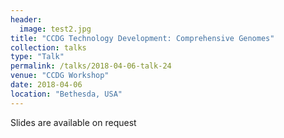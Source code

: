 ```yaml
---
header:
  image: test2.jpg
title: "CCDG Technology Development: Comprehensive Genomes"
collection: talks
type: "Talk"
permalink: /talks/2018-04-06-talk-24
venue: "CCDG Workshop"
date: 2018-04-06
location: "Bethesda, USA"
---
```


Slides are available on request
